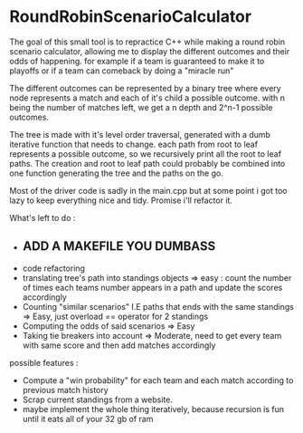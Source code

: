 # RoundRobinScenarioCalculator
The goal of this small tool is to repractice C++ while making a round robin scenario calculator, allowing me to display the different outcomes and their odds of happening. 
for example if a team is guaranteed to make it to playoffs or if a team can comeback by doing a "miracle run" 

The different outcomes can be represented by a binary tree where every node represents a match and each of it's child a possible outcome. 
with n being the number of matches left, we get a n depth and 2^n-1 possible outcomes.

The tree is made with it's level order traversal, generated with a dumb iterative function that needs to change. 
each path from root to leaf represents a possible outcome, so we recursively print all the root to leaf paths.
The creation and root to leaf path could probably be combined into one function generating the tree and the paths on the go. 

Most of the driver code is sadly in the main.cpp but at some point i got too lazy to keep everything nice and tidy. Promise i'll refactor it. 

What's left to do : 
* ## ADD A MAKEFILE YOU DUMBASS
* code refactoring
* translating tree's path into standings objects => easy : count the number of times each teams number appears in a path and update the scores accordingly
* Counting "similar scenarios" I.E paths that ends with the same standings => Easy, just overload == operator for 2 standings 
* Computing the odds of said scenarios => Easy 
* Taking tie breakers into account => Moderate, need to get every team with same score and then add matches accordingly

possible features :
* Compute a "win probability" for each team and each match according to previous match history 
* Scrap current standings from a website.
* maybe implement the whole thing iteratively, because recursion is fun until it eats all of your 32 gb of ram 
